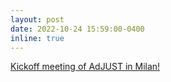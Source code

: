 ```yaml
---
layout: post
date: 2022-10-24 15:59:00-0400
inline: true
---
```


<a href='https://www.cmcc.it/projects/adjust-advancing-the-understanding-of-challenges-policy-options-and-measures-to-achieve-a-just-eu-energy-transition'>Kickoff meeting of AdJUST in Milan!
